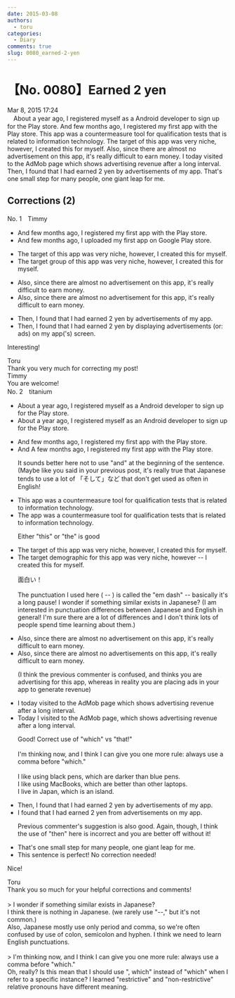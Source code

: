 ```yaml
---
date: 2015-03-08
authors:
  - toru
categories:
  - Diary
comments: true
slug: 0080_earned-2-yen
---
```


# 【No. 0080】Earned 2 yen
<div class="date">Mar 8, 2015 17:24</div>
<div id="post"><div id="body_show_ori">
　About a year ago, I registered myself as a Android developer to sign up for the Play store. And few months ago, I registered my first app with the Play store. This app was a countermeasure tool for qualification tests that is related to information technology. The target of this app was very niche, however, I created this for myself. Also, since there are almost no advertisement on this app, it's really difficult to earn money. I today visited to the AdMob page which shows advertising revenue after a long interval. Then, I found that I had earned 2 yen by advertisements of my app. That's one small step for many people, one giant leap for me.
</div></div>

<!-- more -->


## Corrections (2)
<div id="block"><div class="first_name"> No. 1　<span class="just_name">Timmy</span></div><div id="block2">
<ul class="correction_field">
<li class="incorrect">And few months ago, I registered my first app with the Play store.</li>
<li class="corrected correct">
And few months ago, I <span class="f_blue">uploaded</span> my first app <span class="f_blue">on</span> <span class="f_blue">Google </span>Play store.
</li>
</ul>
<ul class="correction_field">
<li class="incorrect">The target of this app was very niche, however, I created this for myself.</li>
<li class="corrected correct">
The target <span class="f_blue">group</span> of this app was very niche, however, I created this for myself.
</li>
</ul>
<ul class="correction_field">
<li class="incorrect">Also, since there are almost no advertisement on this app, it's really difficult to earn money.</li>
<li class="corrected correct">
Also, since there are almost no advertisement <span class="f_blue">for</span> this app, it's really difficult to earn money.
</li>
</ul>
<ul class="correction_field">
<li class="incorrect">Then, I found that I had earned 2 yen by advertisements of my app.</li>
<li class="corrected correct">
Then, I found that I had earned 2 yen by <span class="f_blue">displaying</span> advertisements (or: <span class="f_blue">ads</span>) on my app(<span class="f_blue">'s</span>) <span class="f_blue">screen</span>.
</li>
</ul>
<p class="comment_small">
 Interesting!
</p>

</div><div class="name"><span class="just_name">Toru</span><br>
Thank you very much for correcting my post!
</div>
<div class="name"><span class="just_name">Timmy</span><br>
You are welcome!
</div>
</div>
<div id="block"><div class="first_name"> No. 2　<span class="just_name">titanium</span></div><div id="block2">
<ul class="correction_field">
<li class="incorrect">About a year ago, I registered myself as a Android developer to sign up for the Play store.</li>
<li class="corrected correct">
About a year ago, I registered myself as a<span class="f_red">n</span> Android developer to sign up for the Play store.
</li>
</ul>
<ul class="correction_field">
<li class="incorrect">And few months ago, I registered my first app with the Play store.</li>
<li class="corrected correct">
<span class="f_gray"><span class="sline">And</span> </span><span class="f_red">A</span> few months ago, I registered my first app with the Play store.
<p class="correction_comment">It sounds better here not to use "and" at the beginning of the sentence. (Maybe like you said in your previous post, it's really true that Japanese tends to use a lot of 「そして」など that don't get used as often in English!</p>
</li>
</ul>
<ul class="correction_field">
<li class="incorrect">This app was a countermeasure tool for qualification tests that is related to information technology.</li>
<li class="corrected correct">
<span class="f_blue">The</span> app was a countermeasure tool for qualification tests <span class="f_gray"><span class="sline">that is </span></span>related to information technology.
<p class="correction_comment">Either "this" or "the" is good</p>
</li>
</ul>
<ul class="correction_field">
<li class="incorrect">The target of this app was very niche, however, I created this for myself.</li>
<li class="corrected correct">
The target <span class="f_blue">demographic for</span> this app was very niche, however<span class="f_red"> --</span> I created this for myself.
<p class="correction_comment">面白い！<br/><br/>The punctuation I used here ( -- ) is called the "em dash" -- basically it's a long pause! I wonder if something similar exists in Japanese? (I am interested in punctuation differences between Japanese and English in general! I'm sure there are a lot of differences and I don't think lots of people spend time learning about them.)</p>
</li>
</ul>
<ul class="correction_field">
<li class="incorrect">Also, since there are almost no advertisement on this app, it's really difficult to earn money.</li>
<li class="corrected correct">
Also, since there are almost no advertisement<span class="f_red">s</span> on this app, it's really difficult to earn money.
<p class="correction_comment">(I think the previous commenter is confused, and thinks you are advertising for this app, whereas in reality you are placing ads in your app to generate revenue)</p>
</li>
</ul>
<ul class="correction_field">
<li class="incorrect">I today visited to the AdMob page which shows advertising revenue after a long interval.</li>
<li class="corrected correct">
<span class="f_red">Today </span>I visited<span class="f_gray"><span class="sline"> to</span></span> the AdMob page<span class="f_red">,</span> which shows advertising revenue after a long interval.
<p class="correction_comment">Good! Correct use of "which" vs "that!"<br/><br/>I'm thinking now, and I think I can give you one more rule: always use a comma before "which."<br/><br/>I like using black pens, which are darker than blue pens.<br/>I like using MacBooks, which are better than other laptops.<br/>I live in Japan, which is an island.</p>
</li>
</ul>
<ul class="correction_field">
<li class="incorrect">Then, I found that I had earned 2 yen by advertisements of my app.</li>
<li class="corrected correct">
I found that I had earned 2 yen <span class="f_blue">from</span> advertisements on my app.
<p class="correction_comment">Previous commenter's suggestion is also good. Again, though, I think the use of "then" here is incorrect and you are better off without it!</p>
</li>
</ul>
<ul class="correction_field">
<li class="incorrect">That's one small step for many people, one giant leap for me.</li>
<li class="corrected perfect">This sentence is perfect! No correction needed!</li>
</ul>
<p class="comment_small">
 Nice!
</p>

</div><div class="name"><span class="just_name">Toru</span><br>
Thank you so much for your helpful corrections and comments!<br/><br/>&gt; I wonder if something similar exists in Japanese?<br/>I think there is nothing in Japanese. (we rarely use "--," but it's not common.)<br/>Also, Japanese mostly use only period and comma, so we're often confused by use of colon, semicolon and hyphen. I think we need to learn English punctuations.<br/><br/>&gt; I'm thinking now, and I think I can give you one more rule: always use a comma before "which."<br/>Oh, really? Is this mean that I should use ", which" instead of "which" when I refer to a specific instance? I learned "restrictive" and "non-restrictive" relative pronouns have different meaning.
</div>
</div>
